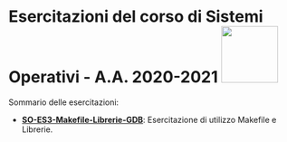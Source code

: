 # Esercitazioni del corso di Sistemi Operativi - A.A. 2020-2021 <img src="https://github.com/SO-unina/esercitazioni/blob/main/images/SO-unina_logo.png" width="100"> 

Sommario delle esercitazioni:

- [**SO-ES3-Makefile-Librerie-GDB**](https://github.com/SO-unina/esercitazioni/SO-ES3-Makefile-Librerie-GDB): Esercitazione di utilizzo Makefile e Librerie.
